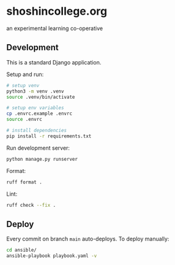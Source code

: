 # shoshincollege.org

an experimental learning co-operative

## Development

This is a standard Django application.

Setup and run:

```sh
# setup venv
python3 -m venv .venv
source .venv/bin/activate

# setup env variables
cp .envrc.example .envrc
source .envrc

# install dependencies
pip install -r requirements.txt
```

Run development server:

```sh
python manage.py runserver
```

Format:

```sh
ruff format .
```

Lint:

```sh
ruff check --fix .
```

## Deploy

Every commit on branch `main` auto-deploys. To deploy manually:

```sh
cd ansible/
ansible-playbook playbook.yaml -v
```
